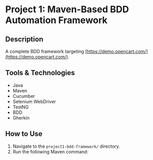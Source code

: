 # Project 1: Maven-Based BDD Automation Framework

## Description

A complete BDD framework targeting [https://demo.opencart.com/](https://demo.opencart.com/).

## Tools & Technologies

-   Java
-   Maven
-   Cucumber
-   Selenium WebDriver
-   TestNG
-   BDD
-   Gherkin

## How to Use

1.  Navigate to the `project1-bdd-framework/` directory.
2.  Run the following Maven command: